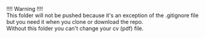 !!!! Warning !!!!
<br>
This folder will not be pushed because it's an exception of the .gitignore file but you need it when you clone or download the repo.
<br>
Without this folder you can't change your cv (pdf) file.
